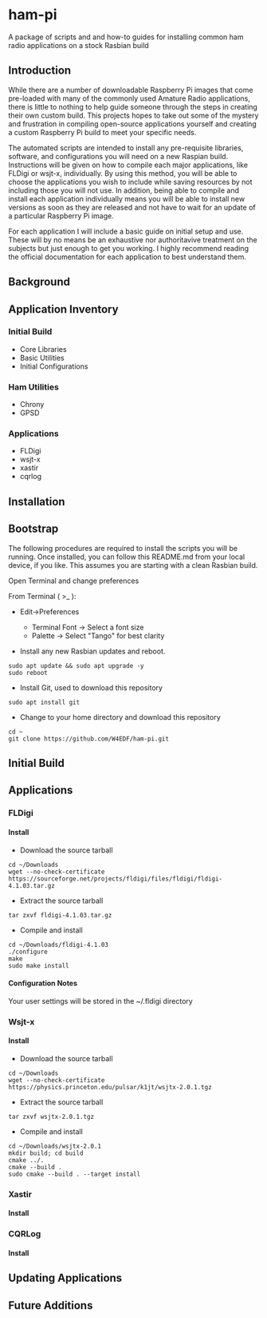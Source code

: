 # ham-pi
A package of scripts and and how-to guides for installing common ham radio applications on a stock Rasbian build

## Introduction

While there are a number of downloadable Raspberry Pi images that come pre-loaded with many of the commonly used Amature Radio applications, there is little to nothing to help guide someone through the steps in creating their own custom build.  This projects hopes to take out some of the mystery and frustration in compiling open-source applications yourself and creating a custom Raspberry Pi build to meet your specific needs.

The automated scripts are intended to install any pre-requisite libraries, software, and configurations you will need on a new Raspian build.  Instructions will be given on how to compile each major applications, like FLDigi or wsjt-x, individually.  By using this method, you will be able to choose the applications you wish to include while saving resources by not including those you will not use.  In addition, being able to compile and install each application individually means you will be able to install new versions as soon as they are released and not have to wait for an update of a particular Raspberry Pi image.

For each application I will include a basic guide on initial setup and use.  These will by no means be an exhaustive nor authoritavive treatment on the subjects but just enough to get you working.  I highly recommend reading the official documentation for each application to best understand them.

## Background


## Application Inventory

### Initial Build
- Core Libraries
- Basic Utilities
- Initial Configurations

### Ham Utilities
- Chrony
- GPSD

### Applications
- FLDigi
- wsjt-x
- xastir
- cqrlog

## Installation

## Bootstrap
The following procedures are required to install the scripts you will be running.  Once installed, you can follow this README.md from your local device, if you like. This assumes you are starting with a clean Rasbian build.

Open Terminal and change preferences

From Terminal ( >_ ): 
- Edit->Preferences
    - Terminal Font -> Select a font size
    - Palette -> Select "Tango" for best clarity

- Install any new Rasbian updates and reboot.
```
sudo apt update && sudo apt upgrade -y
sudo reboot
```

- Install Git, used to download this repository
```
sudo apt install git
```

- Change to your home directory and download this repository
```
cd ~
git clone https://github.com/W4EDF/ham-pi.git
```

## Initial Build

## Applications

### FLDigi 
#### Install

- Download the source tarball
```
cd ~/Downloads
wget --no-check-certificate https://sourceforge.net/projects/fldigi/files/fldigi/fldigi-4.1.03.tar.gz
```
- Extract the source tarball
```
tar zxvf fldigi-4.1.03.tar.gz
```
- Compile and install
```
cd ~/Downloads/fldigi-4.1.03
./configure
make
sudo make install
```
#### Configuration Notes
Your user settings will be stored in the ~/.fldigi directory


### Wsjt-x
#### Install

- Download the source tarball
```
cd ~/Downloads
wget --no-check-certificate https://physics.princeton.edu/pulsar/k1jt/wsjtx-2.0.1.tgz
```
- Extract the source tarball
```
tar zxvf wsjtx-2.0.1.tgz
```
- Compile and install
```
cd ~/Downloads/wsjtx-2.0.1
mkdir build; cd build
cmake ../.
cmake --build .
sudo cmake --build . --target install
```

### Xastir
#### Install

### CQRLog
#### Install

## Updating Applications


## Future Additions
